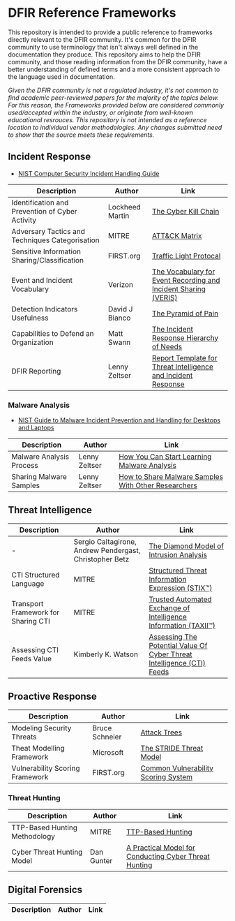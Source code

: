 # DFIR Reference Frameworks
This repository is intended to provide a public reference to frameworks directly relevant to the DFIR community. It's common for the DFIR community to use terminology that isn't always well defined in the documentation they produce. This repository aims to help the DFIR community, and those reading information from the DFIR community, have a better understanding of defined terms and a more consistent approach to the language used in documentation.

*Given the DFIR community is not a regulated industry, it's not common to find academic peer-reviewed papers for the majority of the topics below. For this reason, the Frameworks provided below are considered commonly used/accepted within the industry, or originate from well-known educational resrouces. This repository is not intended as a reference location to individual vendor methodologies. Any changes submitted need to show that the source meets these requirements.*

## **Incident Response** 

* [NIST Computer Security Incident Handling Guide](https://www.nist.gov/privacy-framework/nist-sp-800-61)

|Description | Author | Link|
|-|-|-|
|Identification and Prevention of Cyber Activity|Lockheed Martin|[The Cyber Kill Chain](https://www.lockheedmartin.com/en-us/capabilities/cyber/cyber-kill-chain.html)|
|Adversary Tactics and Techniques Categorisation|MITRE|[ATT&CK Matrix](https://attack.mitre.org)|
|Sensitive Information Sharing/Classification|FIRST.org|[Traffic Light Protocal](https://www.first.org/tlp/)|
|Event and Incident Vocabulary|Verizon|[The Vocabulary for Event Recording and Incident Sharing (VERIS)](http://veriscommunity.net/)|
|Detection Indicators Usefulness |David J Bianco|[The Pyramid of Pain](http://detect-respond.blogspot.com/2013/03/the-pyramid-of-pain.html)|
|Capabilities to Defend an Organization|Matt Swann|[The Incident Response Hierarchy of Needs](https://github.com/swannman/ircapabilities)|
|DFIR Reporting|Lenny Zeltser|[Report Template for Threat Intelligence and Incident Response](https://zeltser.com/cyber-threat-intel-and-ir-report-template/)|

### Malware Analysis

* [NIST Guide to Malware Incident Prevention and Handling for Desktops and Laptops](https://csrc.nist.gov/publications/detail/sp/800-83/rev-1/final)

|Description | Author | Link|
|-|-|-|
|Malware Analysis Process|Lenny Zeltser|[How You Can Start Learning Malware Analysis](https://zeltser.com/start-learning-malware-analysis/)|
|Sharing Malware Samples|Lenny Zeltser|[How to Share Malware Samples With Other Researchers](https://zeltser.com/share-malware-with-researchers/)|

## **Threat Intelligence** 

|Description | Author | Link|
|-|-|-|
|-|Sergio Caltagirone, Andrew Pendergast, Christopher Betz|[The Diamond Model of Intrusion Analysis](http://www.activeresponse.org/wp-content/uploads/2013/07/diamond.pdf)|
|CTI Structured Language|MITRE|[Structured Threat Information Expression (STIX™)](https://oasis-open.github.io/cti-documentation/stix/intro)|
|Transport Framework for Sharing CTI|MITRE|[Trusted Automated Exchange of Intelligence Information (TAXII™)](https://oasis-open.github.io/cti-documentation/taxii/intro)|
|Assessing CTI Feeds Value|Kimberly K. Watson|[Assessing The Potential Value Of Cyber Threat Intelligence (CTI) Feeds](https://www.cisa.gov/sites/default/files/publications/Assessing%20Cyber%20Threat%20Intelligence%20Threat%20Feeds_508c.pdf)|



## **Proactive Response** 

|Description | Author | Link|
|-|-|-|
|Modeling Security Threats|Bruce Schneier|[Attack Trees](https://www.schneier.com/academic/archives/1999/12/attack_trees.html)|
|Theat Modelling Framework|Microsoft|[The STRIDE Threat Model](https://docs.microsoft.com/en-us/previous-versions/commerce-server/ee823878(v=cs.20))|
|Vulnerability Scoring Framework|FIRST.org|[Common Vulnerability Scoring System](https://www.first.org/cvss/specification-document)|


### Threat Hunting

|Description | Author | Link|
|-|-|-|
|TTP-Based Hunting Methodology|MITRE|[TTP-Based Hunting](https://www.mitre.org/sites/default/files/publications/pr-19-3892-ttp-based-hunting.pdf)|
|Cyber Threat Hunting Model|Dan Gunter|[A Practical Model for Conducting Cyber Threat Hunting](https://www.sans.org/white-papers/38710/)|


## **Digital Forensics**

|Description | Author | Link|
|-|-|-|
